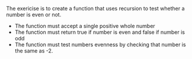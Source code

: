 The exericise is to create a function that uses recursion to test whether a number is even or not.
- The function must accept a single positive whole number
- The function must return true if number is even and false if number is odd
- The function must test numbers evenness by checking that number is the same as -2. 